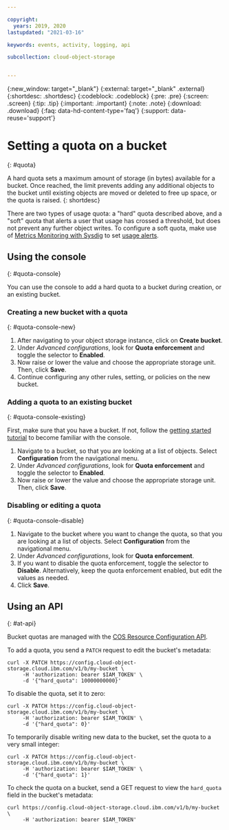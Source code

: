```yaml
---

copyright:
  years: 2019, 2020
lastupdated: "2021-03-16"

keywords: events, activity, logging, api

subcollection: cloud-object-storage


---
```

{:new_window: target="_blank"}
{:external: target="_blank" .external}
{:shortdesc: .shortdesc}
{:codeblock: .codeblock}
{:pre: .pre}
{:screen: .screen}
{:tip: .tip}
{:important: .important}
{:note: .note}
{:download: .download} 
{:faq: data-hd-content-type='faq'}
{:support: data-reuse='support'}

# Setting a quota on a bucket
{: #quota}

A hard quota sets a maximum amount of storage (in bytes) available for a bucket.  Once reached, the limit prevents adding any additional objects to the bucket until existing objects are moved or deleted to free up space, or the quota is raised. 
{: shortdesc}

There are two types of usage quota: a "hard" quota described above, and a "soft" quota that alerts a user that usage has crossed a threshold, but does not prevent any further object writes. To configure a soft quota, make use of [Metrics Monitoring with Sysdig](/docs/cloud-object-storage?topic=cloud-object-storage-mm-cos-integration) to set [usage alerts](https://docs.sysdig.com/en/event-alerts.html).

## Using the console
{: #quota-console}

You can use the console to add a hard quota to a bucket during creation, or an existing bucket.

### Creating a new bucket with a quota
{: #quota-console-new}

1. After navigating to your object storage instance, click on **Create bucket**.
2. Under _Advanced configurations_, look for **Quota enforcement** and toggle the selector to **Enabled**.
3. Now raise or lower the value and choose the appropriate storage unit. Then, click **Save**.
4. Continue configuring any other rules, setting, or policies on the new bucket.

### Adding a quota to an existing bucket
{: #quota-console-existing}

First, make sure that you have a bucket. If not, follow the [getting started tutorial](/docs/cloud-object-storage?topic=cloud-object-storage-getting-started-cloud-object-storage) to become familiar with the console. 

1. Navigate to a bucket, so that you are looking at a list of objects. Select **Configuration** from the navigational menu.
2. Under _Advanced configurations_, look for **Quota enforcement** and toggle the selector to **Enabled**.
3. Now raise or lower the value and choose the appropriate storage unit. Then, click **Save**.

### Disabling or editing a quota 
{: #quota-console-disable}

1. Navigate to the bucket where you want to change the quota, so that you are looking at a list of objects. Select **Configuration** from the navigational menu.
2. Under _Advanced configurations_, look for **Quota enforcement**.
3. If you want to disable the quota enforcement, toggle the selector to **Disable**.  Alternatively, keep the quota enforcement enabled, but edit the values as needed.
4. Click **Save**.

## Using an API
{: #at-api}

Bucket quotas are managed with the [COS Resource Configuration API](https://cloud.ibm.com/apidocs/cos/cos-configuration).

To add a quota, you send a `PATCH` request to edit the bucket's metadata:

```curl
curl -X PATCH https://config.cloud-object-storage.cloud.ibm.com/v1/b/my-bucket \
     -H 'authorization: bearer $IAM_TOKEN' \
     -d '{"hard_quota": 10000000000}'
```

To disable the quota, set it to zero:

```curl
curl -X PATCH https://config.cloud-object-storage.cloud.ibm.com/v1/b/my-bucket \
     -H 'authorization: bearer $IAM_TOKEN' \
     -d '{"hard_quota": 0}'
```

To temporarily disable writing new data to the bucket, set the quota to a very small integer:

```curl
curl -X PATCH https://config.cloud-object-storage.cloud.ibm.com/v1/b/my-bucket \
     -H 'authorization: bearer $IAM_TOKEN' \
     -d '{"hard_quota": 1}'
```

To check the quota on a bucket, send a GET request to view the `hard_quota` field in the bucket's metadata:

```curl
curl https://config.cloud-object-storage.cloud.ibm.com/v1/b/my-bucket \
     -H 'authorization: bearer $IAM_TOKEN'
```
